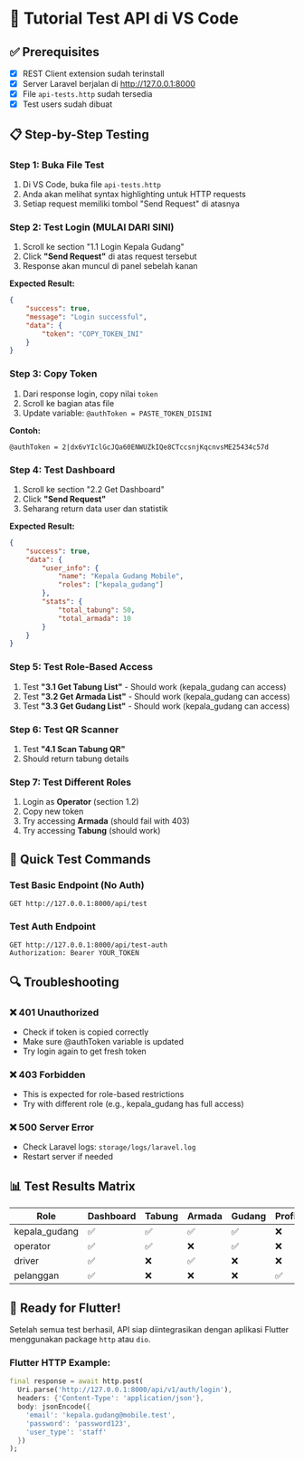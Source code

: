 # 🧪 Tutorial Test API di VS Code

## ✅ Prerequisites
- [x] REST Client extension sudah terinstall
- [x] Server Laravel berjalan di http://127.0.0.1:8000
- [x] File `api-tests.http` sudah tersedia
- [x] Test users sudah dibuat

## 📋 Step-by-Step Testing

### Step 1: Buka File Test
1. Di VS Code, buka file `api-tests.http`
2. Anda akan melihat syntax highlighting untuk HTTP requests
3. Setiap request memiliki tombol "Send Request" di atasnya

### Step 2: Test Login (MULAI DARI SINI)
1. Scroll ke section "1.1 Login Kepala Gudang"
2. Click **"Send Request"** di atas request tersebut
3. Response akan muncul di panel sebelah kanan

**Expected Result:**
```json
{
    "success": true,
    "message": "Login successful",
    "data": {
        "token": "COPY_TOKEN_INI"
    }
}
```

### Step 3: Copy Token
1. Dari response login, copy nilai `token`
2. Scroll ke bagian atas file
3. Update variable: `@authToken = PASTE_TOKEN_DISINI`

**Contoh:**
```http
@authToken = 2|dx6vYIclGcJQa60ENWUZkIQe8CTccsnjKqcnvsME25434c57d
```

### Step 4: Test Dashboard
1. Scroll ke section "2.2 Get Dashboard"
2. Click **"Send Request"**
3. Seharang return data user dan statistik

**Expected Result:**
```json
{
    "success": true,
    "data": {
        "user_info": {
            "name": "Kepala Gudang Mobile",
            "roles": ["kepala_gudang"]
        },
        "stats": {
            "total_tabung": 50,
            "total_armada": 10
        }
    }
}
```

### Step 5: Test Role-Based Access
1. Test **"3.1 Get Tabung List"** - Should work (kepala_gudang can access)
2. Test **"3.2 Get Armada List"** - Should work (kepala_gudang can access)
3. Test **"3.3 Get Gudang List"** - Should work (kepala_gudang can access)

### Step 6: Test QR Scanner
1. Test **"4.1 Scan Tabung QR"** 
2. Should return tabung details

### Step 7: Test Different Roles
1. Login as **Operator** (section 1.2)
2. Copy new token
3. Try accessing **Armada** (should fail with 403)
4. Try accessing **Tabung** (should work)

## 🎯 Quick Test Commands

### Test Basic Endpoint (No Auth)
```http
GET http://127.0.0.1:8000/api/test
```

### Test Auth Endpoint
```http
GET http://127.0.0.1:8000/api/test-auth
Authorization: Bearer YOUR_TOKEN
```

## 🔍 Troubleshooting

### ❌ 401 Unauthorized
- Check if token is copied correctly
- Make sure @authToken variable is updated
- Try login again to get fresh token

### ❌ 403 Forbidden
- This is expected for role-based restrictions
- Try with different role (e.g., kepala_gudang has full access)

### ❌ 500 Server Error
- Check Laravel logs: `storage/logs/laravel.log`
- Restart server if needed

## 📊 Test Results Matrix

| Role | Dashboard | Tabung | Armada | Gudang | Profile |
|------|-----------|--------|--------|--------|---------|
| kepala_gudang | ✅ | ✅ | ✅ | ✅ | ❌ |
| operator | ✅ | ✅ | ❌ | ✅ | ❌ |
| driver | ✅ | ❌ | ✅ | ❌ | ❌ |
| pelanggan | ✅ | ❌ | ❌ | ❌ | ✅ |

## 🚀 Ready for Flutter!

Setelah semua test berhasil, API siap diintegrasikan dengan aplikasi Flutter menggunakan package `http` atau `dio`.

### Flutter HTTP Example:
```dart
final response = await http.post(
  Uri.parse('http://127.0.0.1:8000/api/v1/auth/login'),
  headers: {'Content-Type': 'application/json'},
  body: jsonEncode({
    'email': 'kepala.gudang@mobile.test',
    'password': 'password123',
    'user_type': 'staff'
  })
);
```
